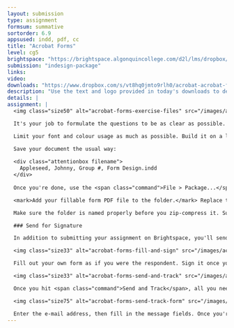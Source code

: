 ```yaml
---
layout: submission
type: assignment
formsum: summative
sortorder: 6.9
appsused: indd, pdf, cc
title: "Acrobat Forms"
level: cg5
brightspace: "https://brightspace.algonquincollege.com/d2l/lms/dropbox/user/folder_submit_files.d2l?db=236858&grpid=0&isprv=0&bp=0&ou=279828"
submission: "indesign-package"
links:
video: 
downloads: "https://www.dropbox.com/s/vt8hq0jmto9rlh0/acrobat-acrobat-forms.zip?dl=1"
description: "Use the text and logo provided in today's downloads to design a form, then make it a fillable PDF file."
details: |
assignment: |
  <img class="size50" alt="acrobat-forms-exercise-files" src="/images/acrobat-forms/acrobat-forms-exercise-files.jpg">

  It's your job to formulate the questions to be as clear as possible. There isn't too much editing to do. There are a few questions that could stand some clarification. The bigger challenge is to decide which field type you will use in for each question.

  Limit your font and colour usage as much as possible. Build it on a letter-sized sheet.

  Save your document the usual way:
  
  <div class="attentionbox filename">
    Appleseed, Johnny, Group #, Form Design.indd
  </div>
  
  Once you're done, use the <span class="command">File > Package...</span> feature to gather assets related to the file. Because you've only used Adobe Fonts, there will be no fonts in the package folder.

  <mark>Add your fillable form PDF file to the folder.</mark> Replace the existing PDF, if there is one in the folder.

  Make sure the folder is named properly before you zip-compress it. Submit it on <a href="https://brightspace.algonquincollege.com/d2l/home" title="Submit on Brightspace" target="_blank">Brightspace</a>.

  ### Send for Signature

  In addition to submitting your assignment on Brightspace, you'll send it to me filled in and signed.

  <img class="size33" alt="acrobat-forms-fill-and-sign" src="/images/acrobat-forms/acrobat-forms-fill-and-sign.jpg">

  Fill out your own form as if you were the respondent. Sign it once you're done. Use the Send and Track functionality to send it to my email address.

  <img class="size33" alt="acrobat-forms-send-and-track" src="/images/acrobat-forms/acrobat-forms-send-and-track.jpg">

  Once you hit <span class="command">Send and Track</span>, all you need to do is choose to <span class="command">Send Personalized Invitations</span>.

  <img class="size75" alt="acrobat-forms-send-track-form" src="/images/acrobat-forms/acrobat-forms-send-track-form.jpg">

  Enter the e-mail address, then fill in the message fields. Once you're done, click <span class="command">Send</span>.
---
```

